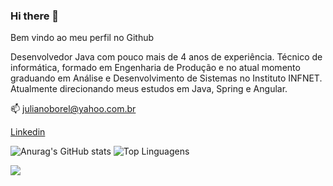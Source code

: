 ### Hi there 👋

Bem vindo ao meu perfil no Github

Desenvolvedor Java com pouco mais de 4 anos de experiência. Técnico de informática, formado em Engenharia de Produção e no atual momento graduando em Análise e Desenvolvimento de Sistemas no Instituto INFNET. Atualmente direcionando meus estudos em Java, Spring e Angular.

📫 julianoborel@yahoo.com.br

[Linkedin](www.linkedin.com/in/julianoborel)

![Anurag's GitHub stats](https://github-readme-stats.vercel.app/api?username=julianoborel&show_icons=true&count_private=true&hide_border=true)
![Top Linguagens](https://github-readme-stats.vercel.app/api/top-langs/?username=julianoborel&hide_border=true&layout=compact)


![](https://komarev.com/ghpvc/?username=julianoborel)
